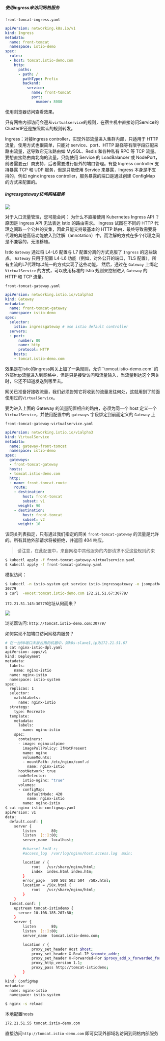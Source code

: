 ##### 使用ingress来访问网格服务

`front-tomcat-ingress.yaml`

```yaml
apiVersion: networking.k8s.io/v1
kind: Ingress
metadata:
  name: front-tomcat
  namespace: istio-demo
spec:
  rules:
  - host: tomcat.istio-demo.com
    http:
      paths:
      - path: /
        pathType: Prefix
        backend:
          service: 
            name: front-tomcat
            port:
              number: 8080
```

使用浏览器访问查看效果。

只有网格内部访问会遵从`virtualservice`的规则，在宿主机中直接访问Service的ClusterIP还是按照默认的规则转发。

Ingress：对接ingress controller，实现外部流量进入集群内部，只适用于 HTTP 流量，使用方式也很简单，只能对 service、port、HTTP 路径等有限字段匹配来路由流量，这导致它无法路由如 MySQL、Redis 和各种私有 RPC 等 TCP 流量。要想直接路由南北向的流量，只能使用 Service 的 LoadBalancer 或 NodePort，前者需要云厂商支持，后者需要进行额外的端口管理。有些 Ingress controller 支持暴露 TCP 和 UDP 服务，但是只能使用 Service 来暴露，Ingress 本身是不支持的，例如 nginx ingress controller，服务暴露的端口是通过创建 ConfigMap 的方式来配置的。

##### ingressgateway访问网格服务

![](images\gateways.svg)

对于入口流量管理，您可能会问： 为什么不直接使用 Kubernetes Ingress API ？ 原因是 Ingress API 无法表达 Istio 的路由需求。 Ingress 试图在不同的 HTTP 代理之间取一个公共的交集，因此只能支持最基本的 HTTP 路由，最终导致需要将代理的其他高级功能放入到注解（annotation）中，而注解的方式在多个代理之间是不兼容的，无法移植。

Istio `Gateway` 通过将 L4-L6 配置与 L7 配置分离的方式克服了 `Ingress` 的这些缺点。 `Gateway` 只用于配置 L4-L6 功能（例如，对外公开的端口，TLS 配置），所有主流的L7代理均以统一的方式实现了这些功能。 然后，通过在 `Gateway` 上绑定 `VirtualService` 的方式，可以使用标准的 Istio 规则来控制进入 `Gateway` 的 HTTP 和 TCP 流量。



`front-tomcat-gateway.yaml`

```yaml
apiVersion: networking.istio.io/v1alpha3
kind: Gateway
metadata:
  name: front-tomcat-gateway
  namespace: istio-demo
spec:
  selector:
    istio: ingressgateway # use istio default controller
  servers:
  - port:
      number: 80
      name: http
      protocol: HTTP
    hosts:
    - tomcat.istio-demo.com
```



效果是在Istio的ingress网关上加了一条规则，允许``tomcat.istio-demo.com` 的外部http流量进入到网格中，但是只是接受访问和流量输入，当流量到达这个网关时，它还不知道发送到哪里去。

网关已准备好接收流量，我们必须告知它将收到的流量发往何处，这就用到了前面使用过的`VirtualService`。

要为进入上面的 Gateway 的流量配置相应的路由，必须为同一个 host 定义一个 `VirtualService`，并使用配置中的 `gateways` 字段绑定到前面定义的 `Gateway` 上 

 `front-tomcat-gateway-virtualservice.yaml`

```yaml
apiVersion: networking.istio.io/v1alpha3
kind: VirtualService
metadata:
  name: gateway-front-tomcat
  namespace: istio-demo
spec:
  gateways:
  - front-tomcat-gateway
  hosts:
  - tomcat.istio-demo.com
  http:
  - name: front-tomcat-route
    route:
    - destination:
        host: front-tomcat
        subset: v1
      weight: 90
    - destination:
        host: front-tomcat
        subset: v2
      weight: 10
```

该网关列表指定，只有通过我们指定的网关 `front-tomcat-gateway` 的流量是允许的。所有其他外部请求将被拒绝，并返回 404 响应。

>请注意，在此配置中，来自网格中其他服务的内部请求不受这些规则约束



```bash
$ kubectl apply -f front-tomcat-gateway-virtualservice.yaml
$ kubectl apply -f front-tomcat-gateway.yaml
```

模拟访问：

```bash
$ kubectl -n istio-system get service istio-ingressgateway -o jsonpath='{.spec.ports[?(@.name=="http2")].nodePort}'
30779
$ curl  -HHost:tomcat.istio-demo.com 172.21.51.67:30779/
```

`172.21.51.143:30779`地址从何而来？

![](images\gateway.png)



浏览器访问: `http://tomcat.istio-demo.com:30779/`

如何实现不加端口访问网格内服务？

```bash
# 在一台80端口未被占用的机器中，如k8s-slave1,ip为172.21.51.67
$ cat nginx-istio-dpl.yaml
apiVersion: apps/v1
kind: Deployment
metadata:
  labels:
    name: nginx-istio
  name: nginx-istio
  namespace: istio-system
spec:
  replicas: 1
  selector:
    matchLabels:
      name: nginx-istio
  strategy:
    type: Recreate
  template:
    metadata:
      labels:
        name: nginx-istio
    spec:
      containers:
      - image: nginx:alpine
        imagePullPolicy: IfNotPresent
        name: nginx
        volumeMounts:
        - mountPath: /etc/nginx/conf.d
          name: nginx-istio
      hostNetwork: true
      nodeSelector:
        istio-nginx: "true"
      volumes:
      - configMap:
          defaultMode: 420
          name: nginx-istio
        name: nginx-istio
$ cat nginx-istio-configmap.yaml
apiVersion: v1
data:
  default.conf: |
    server {
        listen       80;
        listen  [::]:80;
        server_name  localhost;

        #charset koi8-r;
        #access_log  /var/log/nginx/host.access.log  main;

        location / {
            root   /usr/share/nginx/html;
            index  index.html index.htm;
        }
        error_page   500 502 503 504  /50x.html;
        location = /50x.html {
            root   /usr/share/nginx/html;
        }
    }
  tomcat.conf: |
    upstream tomcat-istiodemo {
      server 10.108.185.207:80;
    }
    server {
        listen       80;
        listen  [::]:80;
        server_name  tomcat.istio-demo.com;

        location / {
            proxy_set_header Host $host;
            proxy_set_header X-Real-IP $remote_addr;
            proxy_set_header X-Forwarded-For $proxy_add_x_forwarded_for;
            proxy_http_version 1.1;
            proxy_pass http://tomcat-istiodemo;
        }
    }
kind: ConfigMap
metadata:
  name: nginx-istio
  namespace: istio-system

$ nginx -s reload
```

本地配置hosts

```bash
172.21.51.55 tomcat.istio-demo.com
```

直接访问`http://tomcat.istio-demo.com` 即可实现外部域名访问到网格内部服务

